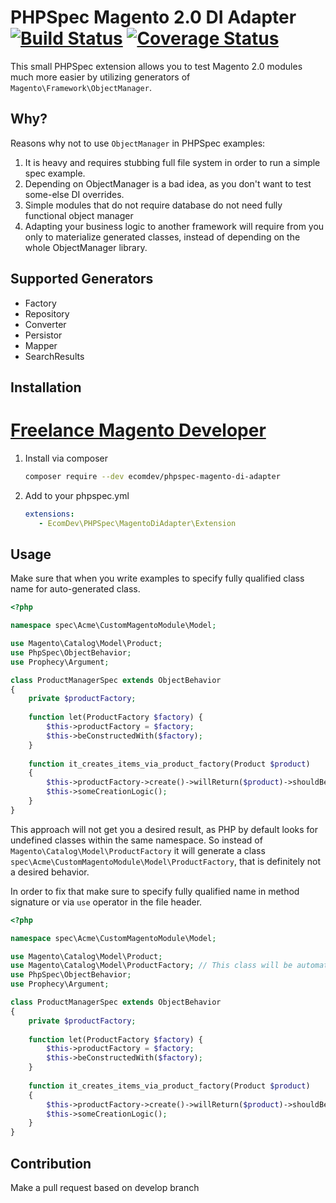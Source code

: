 # PHPSpec Magento 2.0 DI Adapter [![Build Status](https://travis-ci.org/EcomDev/phpspec-magento-di-adapter.svg?branch=develop)](https://travis-ci.org/EcomDev/phpspec-magento-di-adapter?branch=develop)  [![Coverage Status](https://coveralls.io/repos/github/EcomDev/phpspec-magento-di-adapter/badge.svg?branch=develop)](https://coveralls.io/github/EcomDev/phpspec-magento-di-adapter?branch=develop)

This small PHPSpec extension allows you to test Magento 2.0 modules much more easier by utilizing generators of `Magento\Framework\ObjectManager`.

## Why?
Reasons why not to use `ObjectManager` in PHPSpec examples:

1. It is heavy and requires stubbing full file system in order to run a simple spec example.
2. Depending on ObjectManager is a bad idea, as you don't want to test some-else DI overrides.
3. Simple modules that do not require database do not need fully functional object manager
4. Adapting your business logic to another framework will require from you only to materialize generated classes, instead of depending on the whole ObjectManager library.

## Supported Generators

* Factory
* Repository
* Converter
* Persistor
* Mapper
* SearchResults

## Installation
# [Freelance Magento Developer](https://www.phpfreelanceprogrammer.com/magento-programmer.html)
1. Install via composer

    ```bash
    composer require --dev ecomdev/phpspec-magento-di-adapter
    ```

2. Add to your phpspec.yml

    ```yaml
    extensions:
       - EcomDev\PHPSpec\MagentoDiAdapter\Extension
    ```

## Usage

Make sure that when you write examples to specify fully qualified class name for auto-generated class. 

```php
<?php

namespace spec\Acme\CustomMagentoModule\Model;

use Magento\Catalog\Model\Product;
use PhpSpec\ObjectBehavior;
use Prophecy\Argument;

class ProductManagerSpec extends ObjectBehavior
{
    private $productFactory; 
    
    function let(ProductFactory $factory) {
        $this->productFactory = $factory;    
        $this->beConstructedWith($factory);
    }
    
    function it_creates_items_via_product_factory(Product $product)
    {
        $this->productFactory->create()->willReturn($product)->shouldBeCalled();
        $this->someCreationLogic();
    }
}
```

This approach will not get you a desired result, as PHP by default looks for undefined classes within the same namespace.
So instead of `Magento\Catalog\Model\ProductFactory` it will generate a class `spec\Acme\CustomMagentoModule\Model\ProductFactory`, that is definitely not a desired behavior.

In order to fix that make sure to specify fully qualified name in method signature or via `use` operator in the file header.

```php
<?php

namespace spec\Acme\CustomMagentoModule\Model;

use Magento\Catalog\Model\Product;
use Magento\Catalog\Model\ProductFactory; // This class will be automatically generated
use PhpSpec\ObjectBehavior;
use Prophecy\Argument;

class ProductManagerSpec extends ObjectBehavior
{
    private $productFactory; 
    
    function let(ProductFactory $factory) {
        $this->productFactory = $factory;    
        $this->beConstructedWith($factory);
    }
    
    function it_creates_items_via_product_factory(Product $product)
    {
        $this->productFactory->create()->willReturn($product)->shouldBeCalled();
        $this->someCreationLogic();
    }
}
```

## Contribution
Make a pull request based on develop branch
